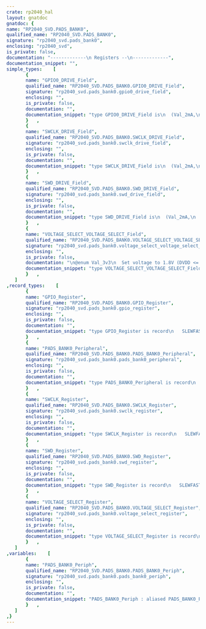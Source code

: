 ```yaml
---
crate: rp2040_hal
layout: gnatdoc
gnatdoc: {
name: "RP2040_SVD.PADS_BANK0",
qualified_name: "RP2040_SVD.PADS_BANK0",
signature: "rp2040_svd.pads_bank0",
enclosing: "rp2040_svd",
is_private: false,
documentation: "-------------\n Registers --\n-------------",
documentation_snippet: "",
simple_types:    [
       {
       name: "GPIO0_DRIVE_Field",
       qualified_name: "RP2040_SVD.PADS_BANK0.GPIO0_DRIVE_Field",
       signature: "rp2040_svd.pads_bank0.gpio0_drive_field",
       enclosing: "",
       is_private: false,
       documentation: "",
       documentation_snippet: "type GPIO0_DRIVE_Field is\n  (Val_2mA,\n   Val_4mA,\n   Val_8mA,\n   Val_12mA)\n  with Size => 2;",
       }   ,
       {
       name: "SWCLK_DRIVE_Field",
       qualified_name: "RP2040_SVD.PADS_BANK0.SWCLK_DRIVE_Field",
       signature: "rp2040_svd.pads_bank0.swclk_drive_field",
       enclosing: "",
       is_private: false,
       documentation: "",
       documentation_snippet: "type SWCLK_DRIVE_Field is\n  (Val_2mA,\n   Val_4mA,\n   Val_8mA,\n   Val_12mA)\n  with Size => 2;",
       }   ,
       {
       name: "SWD_DRIVE_Field",
       qualified_name: "RP2040_SVD.PADS_BANK0.SWD_DRIVE_Field",
       signature: "rp2040_svd.pads_bank0.swd_drive_field",
       enclosing: "",
       is_private: false,
       documentation: "",
       documentation_snippet: "type SWD_DRIVE_Field is\n  (Val_2mA,\n   Val_4mA,\n   Val_8mA,\n   Val_12mA)\n  with Size => 2;",
       }   ,
       {
       name: "VOLTAGE_SELECT_VOLTAGE_SELECT_Field",
       qualified_name: "RP2040_SVD.PADS_BANK0.VOLTAGE_SELECT_VOLTAGE_SELECT_Field",
       signature: "rp2040_svd.pads_bank0.voltage_select_voltage_select_field",
       enclosing: "",
       is_private: false,
       documentation: "\n@enum Val_3v3\n  Set voltage to 1.8V (DVDD <= 1V8)\n@enum Val_1v8",
       documentation_snippet: "type VOLTAGE_SELECT_VOLTAGE_SELECT_Field is\n   Val_3v3,\n   Val_1v8)\n  with Size => 1;",
       }   ,
   ]
,record_types:    [
       {
       name: "GPIO_Register",
       qualified_name: "RP2040_SVD.PADS_BANK0.GPIO_Register",
       signature: "rp2040_svd.pads_bank0.gpio_register",
       enclosing: "",
       is_private: false,
       documentation: "",
       documentation_snippet: "type GPIO_Register is record\n   SLEWFAST      : Boolean := False;\n   SCHMITT       : Boolean := True;\n   PDE           : Boolean := True;\n   PUE           : Boolean := False;\n   DRIVE         : GPIO0_DRIVE_Field := RP2040_SVD.PADS_BANK0.Val_4mA;\n   IE            : Boolean := True;\n   OD            : Boolean := False;\n   Reserved_8_31 : HAL.UInt24 := 16#0#;\nend record\n  with Volatile_Full_Access, Object_Size => 32,\n       Bit_Order => System.Low_Order_First;",
       }   ,
       {
       name: "PADS_BANK0_Peripheral",
       qualified_name: "RP2040_SVD.PADS_BANK0.PADS_BANK0_Peripheral",
       signature: "rp2040_svd.pads_bank0.pads_bank0_peripheral",
       enclosing: "",
       is_private: false,
       documentation: "",
       documentation_snippet: "type PADS_BANK0_Peripheral is record\n   VOLTAGE_SELECT : aliased VOLTAGE_SELECT_Register;\n   GPIO0          : aliased GPIO_Register;\n   GPIO1          : aliased GPIO_Register;\n   GPIO2          : aliased GPIO_Register;\n   GPIO3          : aliased GPIO_Register;\n   GPIO4          : aliased GPIO_Register;\n   GPIO5          : aliased GPIO_Register;\n   GPIO6          : aliased GPIO_Register;\n   GPIO7          : aliased GPIO_Register;\n   GPIO8          : aliased GPIO_Register;\n   GPIO9          : aliased GPIO_Register;\n   GPIO10         : aliased GPIO_Register;\n   GPIO11         : aliased GPIO_Register;\n   GPIO12         : aliased GPIO_Register;\n   GPIO13         : aliased GPIO_Register;\n   GPIO14         : aliased GPIO_Register;\n   GPIO15         : aliased GPIO_Register;\n   GPIO16         : aliased GPIO_Register;\n   GPIO17         : aliased GPIO_Register;\n   GPIO18         : aliased GPIO_Register;\n   GPIO19         : aliased GPIO_Register;\n   GPIO20         : aliased GPIO_Register;\n   GPIO21         : aliased GPIO_Register;\n   GPIO22         : aliased GPIO_Register;\n   GPIO23         : aliased GPIO_Register;\n   GPIO24         : aliased GPIO_Register;\n   GPIO25         : aliased GPIO_Register;\n   GPIO26         : aliased GPIO_Register;\n   GPIO27         : aliased GPIO_Register;\n   GPIO28         : aliased GPIO_Register;\n   GPIO29         : aliased GPIO_Register;\n   SWCLK          : aliased SWCLK_Register;\n   SWD            : aliased SWD_Register;\nend record\n  with Volatile;",
       }   ,
       {
       name: "SWCLK_Register",
       qualified_name: "RP2040_SVD.PADS_BANK0.SWCLK_Register",
       signature: "rp2040_svd.pads_bank0.swclk_register",
       enclosing: "",
       is_private: false,
       documentation: "",
       documentation_snippet: "type SWCLK_Register is record\n   SLEWFAST      : Boolean := False;\n   SCHMITT       : Boolean := True;\n   PDE           : Boolean := False;\n   PUE           : Boolean := True;\n   DRIVE         : SWCLK_DRIVE_Field := RP2040_SVD.PADS_BANK0.Val_4mA;\n   IE            : Boolean := True;\n   OD            : Boolean := True;\n   Reserved_8_31 : HAL.UInt24 := 16#0#;\nend record\n  with Volatile_Full_Access, Object_Size => 32,\n       Bit_Order => System.Low_Order_First;",
       }   ,
       {
       name: "SWD_Register",
       qualified_name: "RP2040_SVD.PADS_BANK0.SWD_Register",
       signature: "rp2040_svd.pads_bank0.swd_register",
       enclosing: "",
       is_private: false,
       documentation: "",
       documentation_snippet: "type SWD_Register is record\n   SLEWFAST      : Boolean := False;\n   SCHMITT       : Boolean := True;\n   PDE           : Boolean := False;\n   PUE           : Boolean := True;\n   DRIVE         : SWD_DRIVE_Field := RP2040_SVD.PADS_BANK0.Val_4mA;\n   IE            : Boolean := True;\n   OD            : Boolean := False;\n   Reserved_8_31 : HAL.UInt24 := 16#0#;\nend record\n  with Volatile_Full_Access, Object_Size => 32,\n       Bit_Order => System.Low_Order_First;",
       }   ,
       {
       name: "VOLTAGE_SELECT_Register",
       qualified_name: "RP2040_SVD.PADS_BANK0.VOLTAGE_SELECT_Register",
       signature: "rp2040_svd.pads_bank0.voltage_select_register",
       enclosing: "",
       is_private: false,
       documentation: "",
       documentation_snippet: "type VOLTAGE_SELECT_Register is record\n   VOLTAGE_SELECT : VOLTAGE_SELECT_VOLTAGE_SELECT_Field :=\n                     RP2040_SVD.PADS_BANK0.Val_3v3;\n   Reserved_1_31  : HAL.UInt31 := 16#0#;\nend record\n  with Volatile_Full_Access, Object_Size => 32,\n       Bit_Order => System.Low_Order_First;",
       }   ,
   ]
,variables:    [
       {
       name: "PADS_BANK0_Periph",
       qualified_name: "RP2040_SVD.PADS_BANK0.PADS_BANK0_Periph",
       signature: "rp2040_svd.pads_bank0.pads_bank0_periph",
       enclosing: "",
       is_private: false,
       documentation: "",
       documentation_snippet: "PADS_BANK0_Periph : aliased PADS_BANK0_Peripheral\n  with Import, Address => PADS_BANK0_Base;",
       }   ,
   ]
,}
---
```

